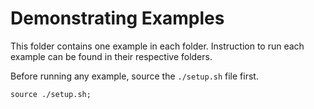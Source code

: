 Demonstrating Examples
==========================


This folder contains one example in each folder.
Instruction to run each example can be found in
their respective folders.

Before running any example, source the `./setup.sh`
file first.

    source ./setup.sh;
